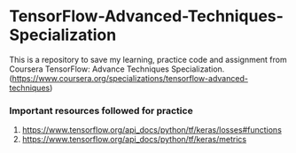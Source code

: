 # TensorFlow-Advanced-Techniques-Specialization

This is a repository to save my learning, practice code and assignment from Coursera TensorFlow: Advance Techniques Specialization.(https://www.coursera.org/specializations/tensorflow-advanced-techniques)


### Important resources followed for practice
1. https://www.tensorflow.org/api_docs/python/tf/keras/losses#functions
2. https://www.tensorflow.org/api_docs/python/tf/keras/metrics
